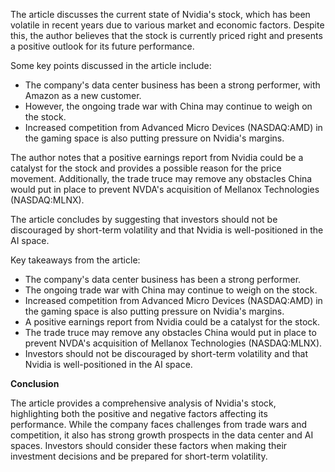 The article discusses the current state of Nvidia's stock, which has been volatile in recent years due to various market and economic factors. Despite this, the author believes that the stock is currently priced right and presents a positive outlook for its future performance.

Some key points discussed in the article include:

*   The company's data center business has been a strong performer, with Amazon as a new customer.
*   However, the ongoing trade war with China may continue to weigh on the stock.
*   Increased competition from Advanced Micro Devices (NASDAQ:AMD) in the gaming space is also putting pressure on Nvidia's margins.

The author notes that a positive earnings report from Nvidia could be a catalyst for the stock and provides a possible reason for the price movement. Additionally, the trade truce may remove any obstacles China would put in place to prevent NVDA's acquisition of Mellanox Technologies (NASDAQ:MLNX).

The article concludes by suggesting that investors should not be discouraged by short-term volatility and that Nvidia is well-positioned in the AI space.

Key takeaways from the article:

*   The company's data center business has been a strong performer.
*   The ongoing trade war with China may continue to weigh on the stock.
*   Increased competition from Advanced Micro Devices (NASDAQ:AMD) in the gaming space is also putting pressure on Nvidia's margins.
*   A positive earnings report from Nvidia could be a catalyst for the stock.
*   The trade truce may remove any obstacles China would put in place to prevent NVDA's acquisition of Mellanox Technologies (NASDAQ:MLNX).
*   Investors should not be discouraged by short-term volatility and that Nvidia is well-positioned in the AI space.

**Conclusion**

The article provides a comprehensive analysis of Nvidia's stock, highlighting both the positive and negative factors affecting its performance. While the company faces challenges from trade wars and competition, it also has strong growth prospects in the data center and AI spaces. Investors should consider these factors when making their investment decisions and be prepared for short-term volatility.